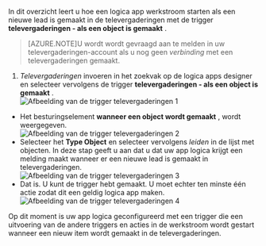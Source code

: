 In dit overzicht leert u hoe een logica app werkstroom starten als een nieuwe lead is gemaakt in de televergaderingen met de trigger **televergaderingen - als een object is gemaakt** .

>[AZURE.NOTE]U wordt wordt gevraagd aan te melden in uw televergaderingen-account als u nog geen *verbinding* met een televergaderingen gemaakt.  

1. *Televergaderingen* invoeren in het zoekvak op de logica apps designer en selecteer vervolgens de trigger **televergaderingen - als een object is gemaakt** .  
![Afbeelding van de trigger televergaderingen 1](./media/connectors-create-api-salesforce/trigger-1.png)   
- Het besturingselement **wanneer een object wordt gemaakt** , wordt weergegeven.  
![Afbeelding van de trigger televergaderingen 2](./media/connectors-create-api-salesforce/trigger-2.png)   
- Selecteer het **Type Object** en selecteer vervolgens *leiden* in de lijst met objecten. In deze stap geeft u aan dat u dat uw app logica krijgt een melding maakt wanneer er een nieuwe lead is gemaakt in televergaderingen.   
![Afbeelding van de trigger televergaderingen 3](./media/connectors-create-api-salesforce/trigger-3.png)   
- Dat is. U kunt de trigger hebt gemaakt. U moet echter ten minste één actie zodat dit een geldig logica app maken.    
![Afbeelding van de trigger televergaderingen 4](./media/connectors-create-api-salesforce/trigger-4.png)   

Op dit moment is uw app logica geconfigureerd met een trigger die een uitvoering van de andere triggers en acties in de werkstroom wordt gestart wanneer een nieuw item wordt gemaakt in de televergaderingen.  